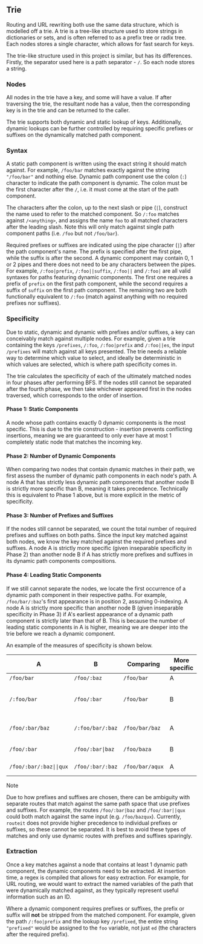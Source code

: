 ## Trie

Routing and URL rewriting both use the same data structure, which is modelled off a trie.
A trie is a tree-like structure used to store strings in dictionaries or sets, and is often referred to as a prefix tree or radix tree.
Each nodes stores a single character, which allows for fast search for keys.

The trie-like structure used in this project is similar, but has its differences.
Firstly, the separator used here is a path separator - `/`.
So each node stores a string.

### Nodes

All nodes in the trie have a key, and some will have a value.
If after traversing the trie, the resultant node has a value, then the corresponding key is in the trie and can be returned to the caller.

The trie supports both dynamic and static lookup of keys.
Additionally, dynamic lookups can be further controlled by requiring specific prefixes or suffixes on the dynamically matched path component.

### Syntax

A static path component is written using the exact string it should match against.
For example, `/foo/bar` matches exactly against the string `"/foo/bar"` and nothing else.
Dynamic path component use the colon (`:`) character to indicate the path component is dynamic.
The colon must be the first character after the `/`, i.e. it must come at the start of the path component.

The characters after the colon, up to the next slash or pipe (`|`), construct the name used to refer to the matched component.
So `/:foo` matches against `/<anything>`, and assigns the name `foo` to all matched characters after the leading slash.
Note this will only match against single path component paths (i.e. `/foo` but not `/foo/bar`).

Required prefixes or suffixes are indicated using the pipe character (`|`) after the path component's name.
The prefix is specified after the first pipe, while the suffix is after the second.
A dynamic component may contain 0, 1 or 2 pipes and there does not need to be any characters between the pipes.
For example, `/:foo|prefix`, `/:foo||suffix`, `/:foo||` and `/:foo|` are all valid syntaxes for paths featuring dynamic components.
The first one requires a prefix of `prefix` on the first path component, while the second requires a suffix of `suffix` on the first path component.
The remaining two are both functionally equivalent to `/:foo` (match against anything with no required prefixes nor suffixes).

### Specificity

Due to static, dynamic and dynamic with prefixes and/or suffixes, a key can conceivably match against multiple nodes.
For example, given a trie containing the keys `/prefixes`, `/:foo`, `/:foo|prefix` and `/:foo||es`, the input `/prefixes` will match against all keys presented.
The trie needs a reliable way to determine which value to select, and ideally be deterministic in which values are selected, which is where path specificity comes in.

The trie calculates the specificity of each of the ultimately matched nodes in four phases after performing BFS.
If the nodes still cannot be separated after the fourth phase, we then take whichever appeared first in the nodes traversed, which corresponds to the order of insertion.

#### Phase 1: Static Components

A node whose path contains exactly 0 dynamic components is the most specific.
This is due to the trie construction - insertion prevents conflicting insertions, meaning we are guaranteed to only ever have at most 1 completely static node that matches the incoming key.

#### Phase 2: Number of Dynamic Components

When comparing two nodes that contain dynamic matches in their path, we first assess the number of dynamic path components in each node's path.
A node A that has strictly less dynamic path components that another node B is strictly more specific than B, meaning it takes precedence.
Technically this is equivalent to Phase 1 above, but is more explicit in the metric of specificity.

#### Phase 3: Number of Prefixes and Suffixes

If the nodes still cannot be separated, we count the total number of required prefixes and suffixes on both paths.
Since the input key matched against both nodes, we know the key matched against the required prefixes and suffixes.
A node A is strictly more specific (given inseparable specificity in Phase 2) than another node B if A has strictly more prefixes and suffixes in its dynamic path components compositions.

#### Phase 4: Leading Static Components

If we still cannot separate the nodes, we locate the first occurrence of a dynamic path component in their respective paths.
For example, `/foo/bar/:baz`'s first appearance is in position 2, assuming 0-indexing.
A node A is strictly more specific than another node B (given inseparable specificity in Phase 3) if A's earliest appearance of a dynamic path component is strictly later than that of B.
This is because the number of leading static components in A is higher, meaning we are deeper into the trie before we reach a dynamic component.

An example of the measures of specificity is shown below.

| A                       | B                | Comparing       | More specific | Phase | Reason                         |
| ----------------------- | ---------------- | --------------- | ------------- | ----- | ------------------------------ |
| `/foo/bar`              | `/foo/:baz`      | `/foo/bar`      | A             | 1     | Static path                    |
| `/:foo/bar`             | `/foo/:bar`      | `/foo/bar`      | B             | 4     | More leading static components |
| `/foo/:bar/baz`         | `/:foo/bar/:baz` | `/foo/bar/baz`  | A             | 2     | Less dynamic components        |
| `/foo/:bar`             | `/foo/:bar\|baz` | `/foo/baza`     | B             | 3     | More prefixes                  |
| `/foo/:bar/:baz\|\|qux` | `/foo/:bar/:baz` | `/foo/bar/aqux` | A             | 3     | More suffixes                  |

> [!NOTE]
> Due to how prefixes and suffixes are chosen, there can be ambiguity with separate routes that match against the same path space that use prefixes and suffixes.
> For example, the routes `/foo/:bar|baz` and `/foo/:bar||qux` could both match against the same input (e.g. `/foo/bazqux`).
> Currently, `routeit` does not provide higher precedence to individual prefixes or suffixes, so these cannot be separated.
> It is best to avoid these types of matches and only use dynamic routes with prefixes and suffixes sparingly.

### Extraction

Once a key matches against a node that contains at least 1 dynamic path component, the dynamic components need to be extracted.
At insertion time, a regex is compiled that allows for easy extraction.
For example, for URL routing, we would want to extract the named variables of the path that were dynamically matched against, as they typically represent useful information such as an ID.

Where a dynamic component requires prefixes or suffixes, the prefix or suffix will **not** be stripped from the matched component.
For example, given the path `/:foo|prefix` and the lookup key `/prefixed`, the entire string `"prefixed"` would be assigned to the `foo` variable, not just `ed` (the characters after the required prefix).
